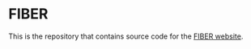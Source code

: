 # FIBER

This is the repository that contains source code for the [FIBER website](https://fiber.github.io).
